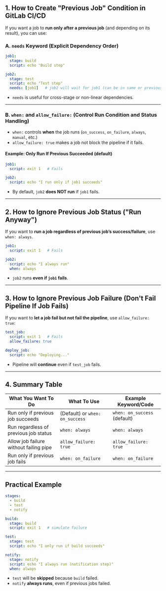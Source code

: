 
## **1. How to Create "Previous Job" Condition in GitLab CI/CD**

If you want a job to **run only after a previous job** (and depending on its result), you can use:

### **A. `needs` Keyword (Explicit Dependency Order)**

```yaml
job1:
  stage: build
  script: echo "Build step"

job2:
  stage: test
  script: echo "Test step"
  needs: [job1]   # job2 will wait for job1 (can be in same or previous stage)
```

* `needs` is useful for cross-stage or non-linear dependencies.

---

### **B. `when:` and `allow_failure:` (Control Run Condition and Status Handling)**

* `when:` controls **when** the job runs (`on_success`, `on_failure`, `always`, `manual`, etc.)
* `allow_failure: true` makes a job not block the pipeline if it fails.

#### **Example: Only Run If Previous Succeeded (default)**

```yaml
job1:
  script: exit 1   # Fails

job2:
  script: echo "I run only if job1 succeeds"
```

* By default, `job2` **does NOT run** if `job1` fails.

---

## **2. How to Ignore Previous Job Status ("Run Anyway")**

If you want to **run a job regardless of previous job’s success/failure**, use `when: always`.

```yaml
job1:
  script: exit 1   # Fails

job2:
  script: echo "I always run"
  when: always
```

* `job2` runs **even if `job1` fails**.

---

## **3. How to Ignore Previous Job Failure (Don't Fail Pipeline If Job Fails)**

If you want to **let a job fail but not fail the pipeline**, use `allow_failure: true`:

```yaml
test_job:
  script: exit 1   # Fails
  allow_failure: true

deploy_job:
  script: echo "Deploying..."
```

* Pipeline will **continue** even if `test_job` fails.

---

## **4. Summary Table**

| What You Want To Do                    | What To Use                     | Example Keyword/Code         |
| -------------------------------------- | ------------------------------- | ---------------------------- |
| Run only if previous job succeeds      | (Default) or `when: on_success` | `when: on_success` (default) |
| Run regardless of previous job status  | `when: always`                  | `when: always`               |
| Allow job failure without failing pipe | `allow_failure: true`           | `allow_failure: true`        |
| Run only if previous job fails         | `when: on_failure`              | `when: on_failure`           |

---

## **Practical Example**

```yaml
stages:
  - build
  - test
  - notify

build:
  stage: build
  script: exit 1   # simulate failure

test:
  stage: test
  script: echo "I only run if build succeeds"

notify:
  stage: notify
  script: echo "I always run (notification step)"
  when: always
```

* `test` will be **skipped** because `build` failed.
* `notify` **always runs**, even if previous jobs failed.

